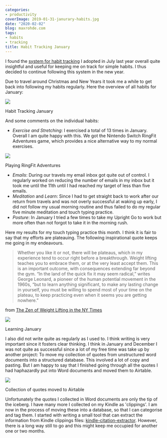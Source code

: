 ```yaml
---
categories:
- productivity
coverImage: 2019-01-31-janurary-habits.jpg
date: "2020-02-02"
blog: maxrohde.com
tags:
- habits
- tracking
title: Habit Tracking January
---
```


I found the [system for habit tracking](https://maxrohde.com/2019/08/03/simple-habit-tracking-system/) I adopted in July last year overall quite insightful and useful for keeping me on track for simple habits. I thus decided to continue following this system in the new year.

Due to travel around Christmas and New Years it took me a while to get back into following my habits regularly. Here the overview of all habits for January:

![](https://spearoflight.files.wordpress.com/2020/02/2019-01-31-janurary-habits.jpg?w=1024)

Habit Tracking January

And some comments on the individual habits:

- _Exercise and Stretching_: I exercised a total of 13 times in January. Overall I am quite happy with this. We got the Nintendo Switch RingFit Adventures game, which provides a nice alternative way to my normal exercises.

![](https://spearoflight.files.wordpress.com/2020/02/img_1924.jpg?w=768)

Playing RingFit Adventures

- _Emails_: During our travels my email inbox got quite out of control. I regularly worked on reducing the number of emails in my inbox but it took me until the 11th until I had reached my target of less than five emails.
- _Meditation_ and _Learn_: Since I had to get straight back to work after our return from travels and was not overly successful at waking up early, I did not follow my usual morning routine and thus failed to do my regular five minute meditation and touch typing practice.
- _Posture_: In January I tried a few times to take my Upright Go to work but more often than not forgot to take it in the morning rush.

Here my results for my touch typing practice this month. I think it is fair to say that my efforts are plateauing. The following inspirational quote keeps me going in my endeavours.

> Whether you like it or not, there will be plateaus, which in my experience tend to occur right before a breakthrough. Weight lifting teaches you to embrace them, or at the very least accept them. This is an important outcome, with consequences extending far beyond the gym. “In the land of the quick fix it may seem radical,” writes George Leonard, a pioneer of the human potential movement in the 1960s, “but to learn anything significant, to make any lasting change in yourself, you must be willing to spend most of your time on the plateau, to keep practicing even when it seems you are getting nowhere.”

from [The Zen of Weight Lifting in the NY Times](https://www.nytimes.com/2019/11/22/well/move/the-zen-of-weight-lifting.html)

![](https://spearoflight.files.wordpress.com/2020/02/2019-01-31-janurary-learning.jpg?w=1024)

Learning January

I also did not write quite as regularly as I used to. I think writing is very important since it fosters clear thinking. I think in January and December I was not quite as successful since a lot of my free time was take up by another project: To move my collection of quotes from unstructured word documents into a structured database. This involved a lot of copy and pasting. But I am happy to say that I finished going through all the quotes I had haphazardly put into Word documents and moved them to Airtable.

![](https://spearoflight.files.wordpress.com/2020/02/quotes.png?w=1024)

Collection of quotes moved to Airtable

Unfortunately the quotes I collected in Word documents are only the tip of the iceberg. I have many more I collected on my Kindle as 'clippings'. I am now in the process of moving these into a database, so that I can categorise and tag them. I started with writing a small tool that can extract the information from Kindle clippings files: [kindle-citation-extractor](https://www.npmjs.com/package/kindle-citation-extractor). However, there is a long way still to go and this might keep me occupied for another one or two months.